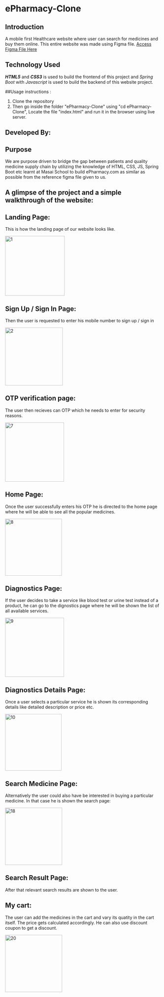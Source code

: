 # ePharmacy-Clone

## Introduction 

A mobile first Healthcare website where user can search for medicines and buy them online. This entire website was made using Figma file. 
[Access Figma File Here](http://www.figma.com/file/5phJ6KkkBYVrNg7JOy1n03/Visual-Design(Unit-2)?node-id=0%3A1 "Named link title")

## Technology Used
***HTML5*** and ***CSS3*** is used to build the frontend of this project and *Spring Boot* with *Javascript* is used to build the backend of this website project.

##Usage instructions :

1. Clone the repository
2. Then go inside the folder "ePharmacy-Clone" using "cd ePharmacy-Clone", Locate the file "index.html" and run it in the browser using live server.

## Developed By:

## Purpose
We are purpose driven to bridge the gap between patients and quality medicine supply chain by utilizing the knowledge of HTML, CSS, JS, Spring Boot etc learnt at Masai School to build ePharmacy.com as similar as possible from the reference figma file given to us.

## A glimpse of the project and a simple walkthrough of the website:

## Landing Page:

This is how the landing page of our website looks like.

<img width="193" alt="1" src="https://user-images.githubusercontent.com/70564188/144709672-657681fa-391a-4aba-8827-1d91fd58adf9.png">

## Sign Up / Sign In Page:

Then the user is requested to enter his mobile number to sign up / sign in

<img width="187" alt="2" src="https://user-images.githubusercontent.com/70564188/144709799-7fc145f1-69a0-48fc-bb59-605514f279a7.png">

## OTP verification page:

The user then recieves can OTP which he needs to enter for security reasons.

<img width="191" alt="7" src="https://user-images.githubusercontent.com/70564188/144709858-a50cf5a2-b1c2-40ee-87b6-249248e30b1a.png">

## Home Page:

Once the user successfully enters his OTP he is directed to the home page where he will be able to see all the popular medicines.

<img width="184" alt="8" src="https://user-images.githubusercontent.com/70564188/144709920-f1f61e31-2917-4ba1-b705-375b68b8cc7f.png">

## Diagnostics Page:

If the user decides to take a service like blood test or urine test instead of a product, he can go to the dignostics page where he will be shown the list of all available services.


<img width="191" alt="9" src="https://user-images.githubusercontent.com/70564188/144709978-c972a232-04c8-4d5e-a6fd-296aca990c1e.png">

## Diagnostics Details Page:

Once a user selects a particular service he is shown its corresponding details like detailed description or price etc.

<img width="183" alt="10" src="https://user-images.githubusercontent.com/70564188/144710082-6ceffc6b-4053-43ab-bc5b-c4dc213a867b.png">


## Search Medicine Page:

Alternatively the user could also have be interested in buying a particular medicine. In that case he is shown the search page:

<img width="185" alt="18" src="https://user-images.githubusercontent.com/70564188/144710196-4f501dde-8179-4587-9f81-9062364e5a51.png">


## Search Result Page:

After that relevant search results are shown to the user.

## My cart:

The user can add the medicines in the cart and vary its quatity in the cart itself. The price gets calculated accordingly. He can also use discount coupon to get a discount.

<img width="185" alt="20" src="https://user-images.githubusercontent.com/70564188/144710289-9fedd7eb-5b15-4d1f-b232-ba89722cac2d.png">

##
